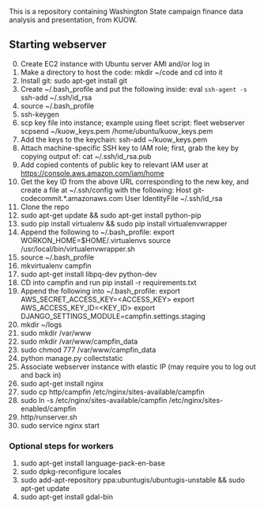 This is a repository containing Washington State campaign finance data analysis and presentation, from KUOW.

## Starting webserver

0.  Create EC2 instance with Ubuntu server AMI and/or log in
1.  Make a directory to host the code: mkdir ~/code and cd into it
2.  Install git: sudo apt-get install git
3.  Create ~/.bash_profile and put the following inside:
  eval `ssh-agent -s`
  ssh-add ~/.ssh/id_rsa
4.  source ~/.bash_profile
5.  ssh-keygen
6.  scp key file into instance; example using fleet script:
  fleet webserver scpsend ~/kuow_keys.pem /home/ubuntu/kuow_keys.pem
7.  Add the keys to the keychain: ssh-add ~/kuow_keys.pem
8.  Attach machine-specific SSH key to IAM role; first, grab the key by copying output of: 
  cat ~/.ssh/id_rsa.pub
9.  Add copied contents of public key to relevant IAM user at https://console.aws.amazon.com/iam/home
10. Get the key ID from the above URL corresponding to the new key, and create a file at ~/.ssh/config with the following:
Host git-codecommit.*.amazonaws.com
  User <KEYID>
  IdentityFile ~/.ssh/id_rsa
11. Clone the repo
12. sudo apt-get update && sudo apt-get install python-pip
13. sudo pip install virtualenv && sudo pip install virtualenvwrapper
14. Append the following to ~/.bash_profile:
export WORKON_HOME=$HOME/.virtualenvs
source /usr/local/bin/virtualenvwrapper.sh
15. source ~/.bash_profile
16. mkvirtualenv campfin
17. sudo apt-get install libpq-dev python-dev
18. CD into campfin and run pip install -r requirements.txt
19. Append the following into ~/.bash_profile:
export AWS_SECRET_ACCESS_KEY=<ACCESS_KEY>
export AWS_ACCESS_KEY_ID=<KEY_ID>
export DJANGO_SETTINGS_MODULE=campfin.settings.staging
20. mkdir ~/logs
21. sudo mkdir /var/www
21. sudo mkdir /var/www/campfin_data
22. sudo chmod 777 /var/www/campfin_data
23. python manage.py collectstatic
24. Associate webserver instance with elastic IP (may require you to log out and back in)
25. sudo apt-get install nginx
26. sudo cp http/campfin /etc/nginx/sites-available/campfin
27. sudo ln -s /etc/nginx/sites-available/campfin /etc/nginx/sites-enabled/campfin
28. http/runserver.sh
29. sudo service nginx start

### Optional steps for workers

1. sudo apt-get install language-pack-en-base
2. sudo dpkg-reconfigure locales
3. sudo add-apt-repository ppa:ubuntugis/ubuntugis-unstable && sudo apt-get update
4. sudo apt-get install gdal-bin
